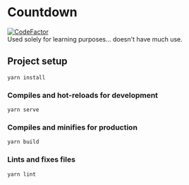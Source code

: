 # Countdown
[![CodeFactor](https://www.codefactor.io/repository/github/og-jons/vue-countdown/badge)](https://www.codefactor.io/repository/github/og-jons/vue-countdown)
<br>
Used solely for learning purposes... doesn't have much use.
## Project setup
```
yarn install
```

### Compiles and hot-reloads for development
```
yarn serve
```

### Compiles and minifies for production
```
yarn build
```

### Lints and fixes files
```
yarn lint
```
